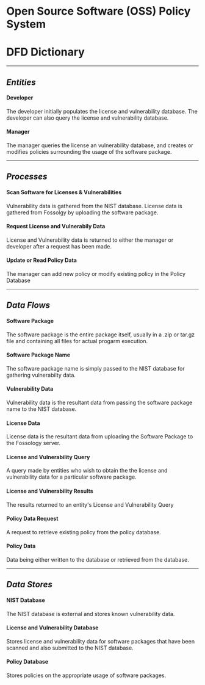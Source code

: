 # Open Source Software (OSS) Policy System
# DFD Dictionary
___

## *Entities*

#### Developer

The developer initially populates the license and vulnerability database. The developer can also query the license and vulnerability database.

#### Manager

The manager queries the license an vulnerability database, and creates or modifies policies surrounding the usage of the software package.

---

## *Processes*

#### Scan Software for Licenses & Vulnerabilities

Vulnerability data is gathered from the NIST database. License data is gathered from Fossolgy by uploading the software package.

#### Request License and Vulnerabily Data

License and Vulnerability data is returned to either the manager or developer after a request has been made.

#### Update or Read Policy Data

The manager can add new policy or modify existing policy in the Policy Database

---

## *Data Flows*

#### Software Package

The software package is the entire package itself, usually in a .zip or tar.gz file and containing all files for actual progarm execution. 

#### Software Package Name

The software package name is simply passed to the NIST database for gathering vulnerabilty data.

#### Vulnerability Data

Vulnerability data is the resultant data from passing the software package name to the NIST database.

#### License Data

License data is the resultant data from uploading the Software Package to the Fossology server.

#### License and Vulnerability Query

A query made by entities who wish to obtain the the license and vulnerability data for a particular software package.

#### License and Vulnerability Results

The results returned to an entity's License and Vulnerability Query

#### Policy Data Request

A request to retrieve existing policy from the policy database.

#### Policy Data

Data being either written to the database or retrieved from the database.

---

## *Data Stores*

#### NIST Database

The NIST database is external and stores known vulnerability data.

#### License and Vulnerability Database

Stores license and vulnerability data for software packages that have been scanned and also submitted to the NIST database.

#### Policy Database

Stores policies on the appropriate usage of software packages.

